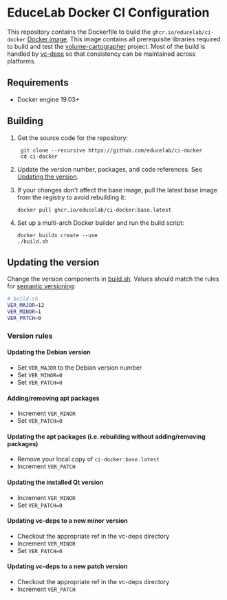 # EduceLab Docker CI Configuration

This repository contains the Dockerfile to build the `ghcr.io/educelab/ci-docker`
[Docker image](https://github.com/orgs/educelab/packages/container/package/ci-docker). This image contains all prerequisite libraries required
to build and test the
[volume-cartographer](https://github.com/educelab/volume-cartographer)
project. Most of the build is handled by
[vc-deps](https://github.com/educelab/vc-deps) so that consistency can be
maintained across platforms.

## Requirements
 * Docker engine 19.03+

## Building
1. Get the source code for the repository:
   ```shell
    git clone --recursive https://github.com/educelab/ci-docker
    cd ci-docker
   ```

2. Update the version number, packages, and code references. See 
   [Updating the version](#updating-the-version).

3. If your changes don't affect the base image, pull the 
latest base image from the registry to avoid rebuilding it:
   ```shell
   docker pull ghcr.io/educelab/ci-docker:base.latest
   ```

4. Set up a multi-arch Docker builder and run the build script:
   ```shell
   docker buildx create --use
   ./build.sh
   ```

## Updating the version
Change the version components in [build.sh](build.sh). Values should match the rules 
for [semantic versioning](https://semver.org/):

```bash
# build.sh
VER_MAJOR=12
VER_MINOR=1
VER_PATCH=0
```

### Version rules
#### Updating the Debian version
- Set `VER_MAJOR` to the Debian version number
- Set `VER_MINOR=0`
- Set `VER_PATCH=0`

#### Adding/removing apt packages
- Increment `VER_MINOR`
- Set `VER_PATCH=0`

#### Updating the apt packages (i.e. rebuilding without adding/removing packages)
- Remove your local copy of `ci-docker:base.latest`
- Increment `VER_PATCH`

#### Updating the installed Qt version
- Increment `VER_MINOR`
- Set `VER_PATCH=0`

#### Updating vc-deps to a new minor version
- Checkout the appropriate ref in the vc-deps directory
- Increment `VER_MINOR`
- Set `VER_PATCH=0`

#### Updating vc-deps to a new patch version
- Checkout the appropriate ref in the vc-deps directory
- Increment `VER_PATCH`